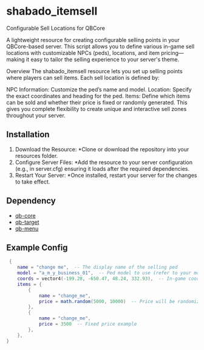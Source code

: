 # shabado_itemsell

Configurable Sell Locations for QBCore

A lightweight resource for creating configurable selling points in your QBCore-based server. This script allows you to define various in-game sell locations with customizable NPCs (peds), locations, and item pricing—making it easy to tailor the selling experience to your server's theme.

Overview
The shabado_itemsell resource lets you set up selling points where players can sell items. Each sell location is defined by:

NPC Information: Customize the ped’s name and model.
Location: Specify the exact coordinates and heading for the ped.
Items: Define which items can be sold and whether their price is fixed or randomly generated.
This gives you complete flexibility to create unique and interactive sell zones throughout your server.

## Installation
1. Download the Resource:
  *Clone or download the repository into your resources folder.
2. Configure Server Files:
 *Add the resource to your server configuration (e.g., in server.cfg) ensuring it loads after the required dependencies.
3. Restart Your Server:
  *Once installed, restart your server for the changes to take effect.

## Dependency

* [qb-core](https://github.com/qbcore-framework/qb-core)
* [qb-target](https://github.com/qbcore-framework/qb-target)
* [qb-menu](https://github.com/qbcore-framework/qb-menu) 

## Example Config

```lua
 {
    name = "change me",  -- The display name of the selling ped
    model = "a_m_y_business_01",  -- Ped model to use (refer to your model list)
    coords = vector4(-199.28, -650.47, 48.24, 332.93),  -- In-game coordinates and heading
    items = {
        { 
            name = "change_me", 
            price = math.random(5000, 10000)  -- Price will be randomized between 5000 and 10000 
        },
        { 
            name = "change_me", 
            price = 3500  -- Fixed price example 
        },
    },
}
